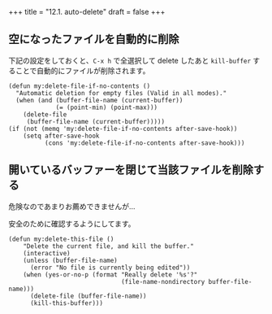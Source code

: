 +++
title = "12.1. auto-delete"
draft = false
+++
## 空になったファイルを自動的に削除
下記の設定をしておくと、`C-x h` で全選択して delete したあと `kill-buffer` することで自動的にファイルが削除されます。

```elisp
(defun my:delete-file-if-no-contents ()
  "Automatic deletion for empty files (Valid in all modes)."
  (when (and (buffer-file-name (current-buffer))
			 (= (point-min) (point-max)))
    (delete-file
     (buffer-file-name (current-buffer)))))
(if (not (memq 'my:delete-file-if-no-contents after-save-hook))
    (setq after-save-hook
		  (cons 'my:delete-file-if-no-contents after-save-hook)))
```

## 開いているバッファーを閉じて当該ファイルを削除する
危険なのであまりお薦めできませんが…

安全のために確認するようにしてます。
```elisp
(defun my:delete-this-file ()
	"Delete the current file, and kill the buffer."
	(interactive)
	(unless (buffer-file-name)
      (error "No file is currently being edited"))
	(when (yes-or-no-p (format "Really delete '%s'?"
                               (file-name-nondirectory buffer-file-name)))
      (delete-file (buffer-file-name))
      (kill-this-buffer)))
```
